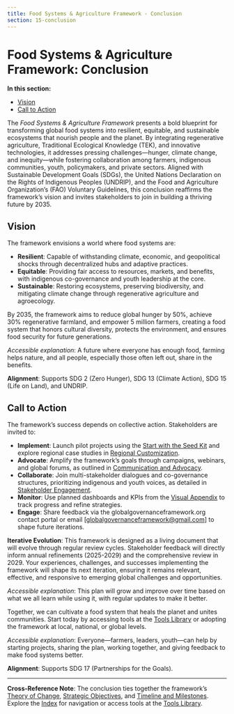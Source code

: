 ```yaml
---
title: Food Systems & Agriculture Framework - Conclusion
section: 15-conclusion
---
```


# Food Systems & Agriculture Framework: Conclusion

**In this section:**
- [Vision](#vision)
- [Call to Action](#call-to-action)

The *Food Systems & Agriculture Framework* presents a bold blueprint for transforming global food systems into resilient, equitable, and sustainable ecosystems that nourish people and the planet. By integrating regenerative agriculture, Traditional Ecological Knowledge (TEK), and innovative technologies, it addresses pressing challenges—hunger, climate change, and inequity—while fostering collaboration among farmers, indigenous communities, youth, policymakers, and private sectors. Aligned with Sustainable Development Goals (SDGs), the United Nations Declaration on the Rights of Indigenous Peoples (UNDRIP), and the Food and Agriculture Organization’s (FAO) Voluntary Guidelines, this conclusion reaffirms the framework’s vision and invites stakeholders to join in building a thriving future by 2035.

## <a id="vision"></a>Vision
The framework envisions a world where food systems are:
- **Resilient**: Capable of withstanding climate, economic, and geopolitical shocks through decentralized hubs and adaptive practices.
- **Equitable**: Providing fair access to resources, markets, and benefits, with indigenous co-governance and youth leadership at the core.
- **Sustainable**: Restoring ecosystems, preserving biodiversity, and mitigating climate change through regenerative agriculture and agroecology.

By 2035, the framework aims to reduce global hunger by 50%, achieve 30% regenerative farmland, and empower 5 million farmers, creating a food system that honors cultural diversity, protects the environment, and ensures food security for future generations.

*Accessible explanation*: A future where everyone has enough food, farming helps nature, and all people, especially those often left out, share in the benefits.

**Alignment**: Supports SDG 2 (Zero Hunger), SDG 13 (Climate Action), SDG 15 (Life on Land), and UNDRIP.

## <a id="call-to-action"></a>Call to Action
The framework’s success depends on collective action. Stakeholders are invited to:
- **Implement**: Launch pilot projects using the [Start with the Seed Kit](/framework/tools/food-systems/seed-kit-en.zip) and explore regional case studies in [Regional Customization](/framework/docs/implementation/food-systems#10-regional-customization).
- **Advocate**: Amplify the framework’s goals through campaigns, webinars, and global forums, as outlined in [Communication and Advocacy](/framework/docs/implementation/food-systems#13-communication-advocacy).
- **Collaborate**: Join multi-stakeholder dialogues and co-governance structures, prioritizing indigenous and youth voices, as detailed in [Stakeholder Engagement](/framework/docs/implementation/food-systems#05-stakeholder-engagement).
- **Monitor**: Use planned dashboards and KPIs from the [Visual Appendix](/framework/docs/implementation/food-systems#14-visual-appendix) to track progress and refine strategies.
- **Engage**: Share feedback via the globalgovernanceframework.org contact portal or email [globalgovernanceframework@gmail.com] to shape future iterations.

**Iterative Evolution**: This framework is designed as a living document that will evolve through regular review cycles. Stakeholder feedback will directly inform annual refinements (2025-2029) and the comprehensive review in 2029. Your experiences, challenges, and successes implementing the framework will shape its next iteration, ensuring it remains relevant, effective, and responsive to emerging global challenges and opportunities.

*Accessible explanation*: This plan will grow and improve over time based on what we all learn while using it, with regular updates to make it better.

Together, we can cultivate a food system that heals the planet and unites communities. Start today by accessing tools at the [Tools Library](/framework/tools/food-systems) or adopting the framework at local, national, or global levels.

*Accessible explanation*: Everyone—farmers, leaders, youth—can help by starting projects, sharing the plan, working together, and giving feedback to make food systems better.

**Alignment**: Supports SDG 17 (Partnerships for the Goals).

---

**Cross-Reference Note**: The conclusion ties together the framework’s [Theory of Change](/framework/docs/implementation/food-systems#04-theory-of-change), [Strategic Objectives](/framework/docs/implementation/food-systems#07-strategic-objectives), and [Timeline and Milestones](/framework/docs/implementation/food-systems#12-timeline-milestones). Explore the [Index](/framework/docs/implementation/food-systems) for navigation or access tools at the [Tools Library](/framework/tools/food-systems).
